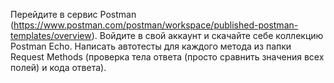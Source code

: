 Перейдите в сервис Postman (https://www.postman.com/postman/workspace/published-postman-templates/overview).
Войдите в свой аккаунт и скачайте себе коллекцию Postman Echo.
Написать автотесты для каждого метода из папки Request Methods (проверка тела ответа (просто сравнить значения всех полей) и кода ответа).
